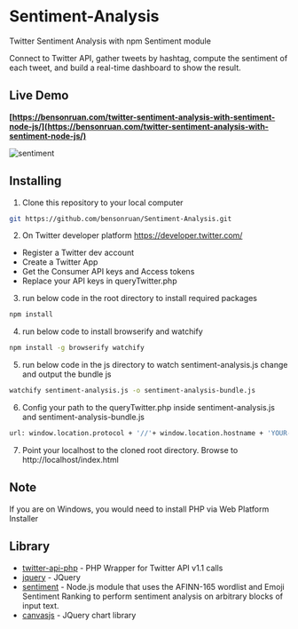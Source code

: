 # Sentiment-Analysis
Twitter Sentiment Analysis with npm Sentiment module 
 
Connect to Twitter API,  gather tweets by hashtag, compute the sentiment of each tweet, and build a real-time dashboard to show the result.

## Live Demo
**[https://bensonruan.com/twitter-sentiment-analysis-with-sentiment-node-js/](https://bensonruan.com/twitter-sentiment-analysis-with-sentiment-node-js/)**

![sentiment](https://bensonruan.com/wp-content/uploads/2019/10/twitter-sentiment-analysis.gif)


## Installing
1. Clone this repository to your local computer
``` bash
git https://github.com/bensonruan/Sentiment-Analysis.git
```

2. On Twitter developer platform https://developer.twitter.com/
* Register a Twitter dev account
* Create a Twitter App 
* Get the Consumer API keys and Access tokens
* Replace your API keys in queryTwitter.php

3. run below code in the root directory to install required packages
``` bash
npm install
```

4. run below code to install browserify and watchify
``` bash
npm install -g browserify watchify
```

5. run below code in the js directory to watch sentiment-analysis.js change and output the bundle js
``` bash
watchify sentiment-analysis.js -o sentiment-analysis-bundle.js
```

6. Config your path to the queryTwitter.php inside sentiment-analysis.js and sentiment-analysis-bundle.js
``` bash
url: window.location.protocol + '//'+ window.location.hostname + 'YOUR-PATH-TO-queryTwitter.php?q='
```

7. Point your localhost to the cloned root directory. Browse to http://localhost/index.html 


## Note
If you are on Windows, you would need to install PHP via Web Platform Installer

## Library
* [twitter-api-php](https://github.com/J7mbo/twitter-api-php) - PHP Wrapper for Twitter API v1.1 calls
* [jquery](https://code.jquery.com/jquery-3.3.1.min.js) - JQuery
* [sentiment](https://www.npmjs.com/package/sentiment) - Node.js module that uses the AFINN-165 wordlist and Emoji Sentiment Ranking to perform sentiment analysis on arbitrary blocks of input text.
* [canvasjs](https://canvasjs.com/jquery-charts/) - JQuery chart library
